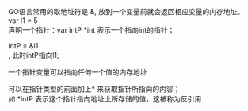 GO语言常用的取地址符是 &, 放到一个变量前就会返回相应变量的内存地址。<br>
var l1 = 5 <br>
声明一个指针：var intP *int  表示一个指向int的指针；<br>

intP = &l1 <br>, 此时intP指向l1; <br>

一个指针变量可以指向任何一个值的内存地址<br>

可以在指针类型的前面加上* 来获取指针所指向的内容；<br>
如 *intP 表示这个指针指向地址上所存储的值，这被称为反引用

